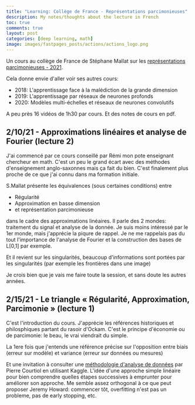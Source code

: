 ```yaml
---
title: "Learning: Collège de France - Représentations parcimonieuses"
description: My notes/thoughts about the lecture in French
toc: true
comments: true
layout: post
categories: [deep learning, math]
image: images/fastpages_posts/actions/actions_logo.png
---
```


Un cours au collège de France de Stéphane Mallat sur les [représentations parcimonieuses - 2021](https://www.college-de-france.fr/site/stephane-mallat/course-2020-2021.htm).



Cela donne envie d'aller voir ses autres cours:

* 2018: L'apprentissage face à la malédiction de la grande dimension
* 2019: L'apprentissage par réseaux de neurones profonds
* 2020: Modèles multi-échelles et réseaux de neurones convolutifs

A peu près 16 vidéos de 1h30 par cours. Et des notes de cours en pdf.



## 2/10/21 - Approximations linéaires et analyse de Fourier (lecture 2)

J'ai commencé par ce cours conseillé par Rémi mon pote enseignant chercheur en math. C'est un peu le grand écart avec des méthodes d'enseignement anglo-saxonnes mais ça fait du bien. C'est finalement plus proche de ce que j'ai connu dans ma formation initiale.



S.Mallat présente les équivalences (sous certaines conditions) entre 

* Régularité
* Approximation en basse dimension
* et représentation parcimonieuse

dans le cadre des approximations linéaires. Il parle des 2 mondes: traitement du signal et analyse de la donnée. Je suis moins intéressé par le 1er monde, mais j'apprécie la piqure de rappel. Je ne me rappelais pas du tout l'importance de l'analyse de Fourier et la construction des bases de L[0,1] par exemple.

Et il revient sur les singularités, beaucoup d'informations sont portées par les singularités (par exemple les frontières dans une image)

Je crois bien que je vais me faire toute la session, et sans doute les autres années.



## 2/15/21 - Le triangle « Régularité, Approximation, Parcimonie » (lecture 1)

C'est l'introduction du cours. J'apprécie les références historiques et philosphiques partant du rasoir d'Ockam. C'est le principe d'économie ou de parcimonie: le beau, le vrai viendrait du simple.

La 1ere fois que j'entends une référence précise sur l'opposition entre biais (erreur sur modèle) et variance (erreur sur données ou mesures)

Et une invitation à consulter une [méthodologie d'analyse de données](https://www.college-de-france.fr/site/stephane-mallat/seminar-2018-02-21-11h15.htm) par Pierre Courtiol en utilisant Kaggle. L'idée d'une approche simple linéaire pour bien comprendre quelles étapes successives à emprunter pour améliorer son approche. Me semble assez orthogonal à ce que peut proposer Jeremy Howard: commencer tôt, overfitting n'est pas un probleme, pas de early stopping, etc.

